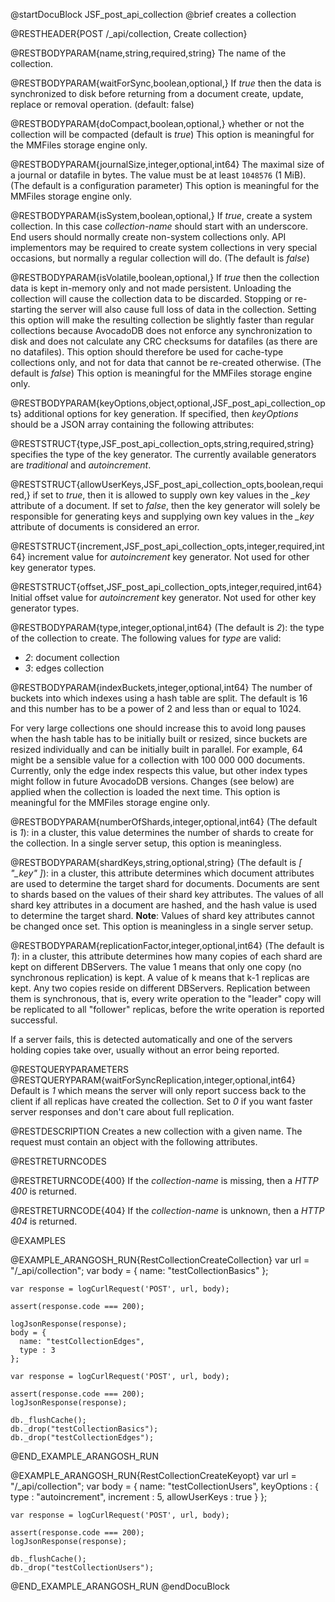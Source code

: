 
@startDocuBlock JSF_post_api_collection
@brief creates a collection

@RESTHEADER{POST /_api/collection, Create collection}

@RESTBODYPARAM{name,string,required,string}
The name of the collection.

@RESTBODYPARAM{waitForSync,boolean,optional,}
If *true* then the data is synchronized to disk before returning from a
document create, update, replace or removal operation. (default: false)

@RESTBODYPARAM{doCompact,boolean,optional,}
whether or not the collection will be compacted (default is *true*)
This option is meaningful for the MMFiles storage engine only.

@RESTBODYPARAM{journalSize,integer,optional,int64}
The maximal size of a journal or datafile in bytes. The value 
must be at least `1048576` (1 MiB). (The default is a configuration parameter)
This option is meaningful for the MMFiles storage engine only.

@RESTBODYPARAM{isSystem,boolean,optional,}
If *true*, create a  system collection. In this case *collection-name*
should start with an underscore. End users should normally create non-system
collections only. API implementors may be required to create system
collections in very special occasions, but normally a regular collection will do.
(The default is *false*)

@RESTBODYPARAM{isVolatile,boolean,optional,}
If *true* then the collection data is kept in-memory only and not made persistent.
Unloading the collection will cause the collection data to be discarded. Stopping
or re-starting the server will also cause full loss of data in the
collection. Setting this option will make the resulting collection be
slightly faster than regular collections because AvocadoDB does not
enforce any synchronization to disk and does not calculate any CRC
checksums for datafiles (as there are no datafiles). This option 
should therefore be used for cache-type collections only, and not 
for data that cannot be re-created otherwise.
(The default is *false*)
This option is meaningful for the MMFiles storage engine only.

@RESTBODYPARAM{keyOptions,object,optional,JSF_post_api_collection_opts}
additional options for key generation. If specified, then *keyOptions*
should be a JSON array containing the following attributes:

@RESTSTRUCT{type,JSF_post_api_collection_opts,string,required,string}
specifies the type of the key generator. The currently available generators are
*traditional* and *autoincrement*.

@RESTSTRUCT{allowUserKeys,JSF_post_api_collection_opts,boolean,required,}
if set to *true*, then it is allowed to supply own key values in the
*_key* attribute of a document. If set to *false*, then the key generator
will solely be responsible for generating keys and supplying own key values
in the *_key* attribute of documents is considered an error.

@RESTSTRUCT{increment,JSF_post_api_collection_opts,integer,required,int64}
increment value for *autoincrement* key generator. Not used for other key
generator types.

@RESTSTRUCT{offset,JSF_post_api_collection_opts,integer,required,int64}
Initial offset value for *autoincrement* key generator.
Not used for other key generator types.

@RESTBODYPARAM{type,integer,optional,int64}
(The default is *2*): the type of the collection to create.
The following values for *type* are valid:

- *2*: document collection
- *3*: edges collection

@RESTBODYPARAM{indexBuckets,integer,optional,int64}
The number of buckets into which indexes using a hash
table are split. The default is 16 and this number has to be a
power of 2 and less than or equal to 1024. 

For very large collections one should increase this to avoid long pauses 
when the hash table has to be initially built or resized, since buckets 
are resized individually and can be initially built in parallel. For 
example, 64 might be a sensible value for a collection with 100
000 000 documents. Currently, only the edge index respects this
value, but other index types might follow in future AvocadoDB versions. 
Changes (see below) are applied when the collection is loaded the next 
time.
This option is meaningful for the MMFiles storage engine only.

@RESTBODYPARAM{numberOfShards,integer,optional,int64}
(The default is *1*): in a cluster, this value determines the
number of shards to create for the collection. In a single
server setup, this option is meaningless.

@RESTBODYPARAM{shardKeys,string,optional,string}
(The default is *[ "_key" ]*): in a cluster, this attribute determines
which document attributes are used to determine the target shard for documents.
Documents are sent to shards based on the values of their shard key attributes.
The values of all shard key attributes in a document are hashed,
and the hash value is used to determine the target shard.
**Note**: Values of shard key attributes cannot be changed once set.
  This option is meaningless in a single server setup.

@RESTBODYPARAM{replicationFactor,integer,optional,int64} 
(The default is *1*): in a cluster, this attribute determines how many copies 
of each shard are kept on different DBServers. The value 1 means that only one 
copy (no synchronous replication) is kept. A value of k means that k-1 replicas 
are kept. Any two copies reside on different DBServers. Replication between them is 
synchronous, that is, every write operation to the "leader" copy will be replicated 
to all "follower" replicas, before the write operation is reported successful.

If a server fails, this is detected automatically and one of the servers holding 
copies take over, usually without an error being reported.

@RESTQUERYPARAMETERS 
@RESTQUERYPARAM{waitForSyncReplication,integer,optional,int64}
Default is *1* which means the server will only report success back to the client
if all replicas have created the collection. Set to *0* if you want faster
server responses and don't care about full replication.

@RESTDESCRIPTION
Creates a new collection with a given name. The request must contain an
object with the following attributes.


@RESTRETURNCODES

@RESTRETURNCODE{400}
If the *collection-name* is missing, then a *HTTP 400* is
returned.

@RESTRETURNCODE{404}
If the *collection-name* is unknown, then a *HTTP 404* is returned.


@EXAMPLES

@EXAMPLE_ARANGOSH_RUN{RestCollectionCreateCollection}
    var url = "/_api/collection";
    var body = {
      name: "testCollectionBasics"
    };

    var response = logCurlRequest('POST', url, body);

    assert(response.code === 200);

    logJsonResponse(response);
    body = {
      name: "testCollectionEdges",
      type : 3
    };

    var response = logCurlRequest('POST', url, body);

    assert(response.code === 200);
    logJsonResponse(response);

    db._flushCache();
    db._drop("testCollectionBasics");
    db._drop("testCollectionEdges");
@END_EXAMPLE_ARANGOSH_RUN

@EXAMPLE_ARANGOSH_RUN{RestCollectionCreateKeyopt}
    var url = "/_api/collection";
    var body = {
      name: "testCollectionUsers",
      keyOptions : {
        type : "autoincrement",
        increment : 5,
        allowUserKeys : true
      }
    };

    var response = logCurlRequest('POST', url, body);

    assert(response.code === 200);
    logJsonResponse(response);

    db._flushCache();
    db._drop("testCollectionUsers");
@END_EXAMPLE_ARANGOSH_RUN
@endDocuBlock

